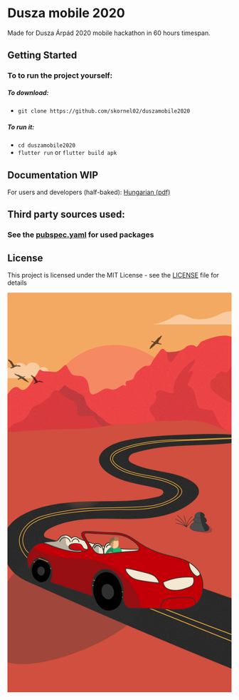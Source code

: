 # Dusza mobile 2020

Made for Dusza Árpád 2020 mobile hackathon in 60 hours timespan.

## Getting Started

### To to run the project yourself:
##### To download:
* `git clone https://github.com/skornel02/duszamobile2020`
##### To run it:
* `cd duszamobile2020`
* `flutter run` or `flutter build apk`


## Documentation WIP
For users and developers (half-baked): [Hungarian (pdf)](Dokumentáció.pdf)

## Third party sources used:
### See the [pubspec.yaml](pubspec.yaml) for used packages

## License

This project is licensed under the MIT License - see the [LICENSE](LICENSE) file for details

![alt text][end]

[logo]: assets/images/háttér.png "TBD"
[end]: assets/images/háttér.png "TBD"